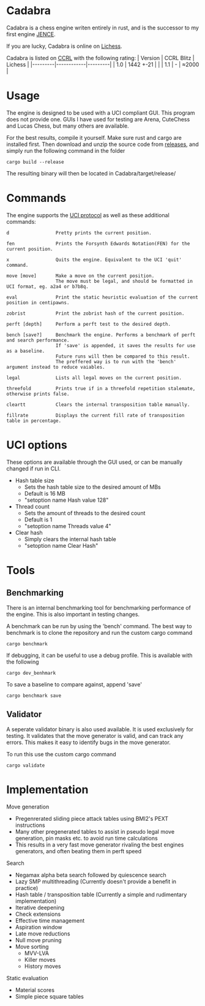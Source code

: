 # Cadabra

Cadabra is a chess engine writen entirely in rust, and is the successor to my first engine [JENCE](https://github.com/PQNebel/JENChessEngine).

If you are lucky, Cadabra is online on [Lichess](https://lichess.org/@/CadabraBot).

Cadabra is listed on [CCRL](http://ccrl.chessdom.com/ccrl/404/) with the following rating:
| Version | CCRL Blitz | Lichess |
|---------|------------|---------|
| 1.0     | 1442 +-21  |         |
| 1.1     |     -      |  ≈2000  |

# Usage

The engine is designed to be used with a UCI compliant GUI. This program does not provide one. GUIs I have used for testing are Arena, CuteChess and Lucas Chess, but many others are available.

<!---
Precompiled binaries are provided under [releases](https://github.com/JENebel/Cadabra/releases). The BMI2 versions are prefferable, but may not be supported on older machines.
-->

For the best results, compile it yourself. Make sure rust and cargo are installed first. Then download and unzip the source code from [releases](https://github.com/JENebel/Cadabra/releases), and simply run the following command in the folder

    cargo build --release

The resulting binary will then be located in Cadabra/target/release/

# Commands

The engine supports the [UCI protocol](https://backscattering.de/chess/uci/) as well as these additional commands:

    d                 Pretty prints the current position.

    fen               Prints the Forsynth Edwards Notation(FEN) for the current position.

    x                 Quits the engine. Equivalent to the UCI 'quit' command.

    move [move]       Make a move on the current position.
                      The move must be legal, and should be formatted in UCI format, eg. a2a4 or b7b8q.

    eval              Print the static heuristic evaluation of the current position in centipawns.

    zobrist           Print the zobrist hash of the current position.

    perft [depth]     Perform a perft test to the desired depth.

    bench [save?]     Benchmark the engine. Performs a benchmark of perft and search performance.
                      If 'save' is appended, it saves the results for use as a baseline.
                      Future runs will then be compared to this result.
                      The preffered way is to run with the 'bench' argument instead to reduce vaiables.
  
    legal             Lists all legal moves on the current position.
  
    threefold         Prints true if in a threefold repetition stalemate, otherwise prints false.
  
    cleartt           Clears the internal transposition table manually.

    fillrate          Displays the current fill rate of transposition table in percentage.


<a id="options"></a>

# UCI options

These options are available through the GUI used, or can be manually changed if run in CLI.
  - Hash table size
    - Sets the hash table size to the desired amount of MBs
    - Default is 16 MB
    - "setoption name Hash value 128"
  - Thread count
    - Sets the amount of threads to the desired count
    - Default is 1
    - "setoption name Threads value 4"
  - Clear hash
    - Simply clears the internal hash table
    - "setoption name Clear Hash"

# Tools

## Benchmarking

There is an internal benchmarking tool for benchmarking performance of the engine. This is also important in testing changes.

A benchmark can be run by using the 'bench' command.
The best way to benchmark is to clone the repository and run the custom cargo command

    cargo benchmark

If debugging, it can be useful to use a debug profile. This is available with the following

    cargo dev_benhmark

To save a baseline to compare against, append 'save'

    cargo benchmark save

## Validator

A seperate validator binary is also used available. It is used exclusively for testing. It validates that the move generator is valid, and can track any errors. This makes it easy to identify bugs in the move generator.

To run this use the custom cargo command

    cargo validate

# Implementation

Move generation
  - Pregenrerated sliding piece attack tables using BMI2's PEXT instructions
  - Many other pregenerated tables to assist in pseudo legal move generation, pin masks etc. to avoid run time calculations
  - This results in a very fast move generator rivaling the best engines generators, and often beating them in perft speed

Search
  - Negamax alpha beta search followed by quiescence search
  - Lazy SMP multithreading (Currently doesn't provide a benefit in practice)
  - Hash table / transposition table (Currently a simple and rudimentary implementation)
  - Iterative deepening
  - Check extensions
  - Effective time management
  - Aspiration window
  - Late move reductions
  - Null move pruning
  - Move sorting
    - MVV-LVA
    - Killer moves
    - History moves

Static evaluation
  - Material scores
  - Simple piece square tables

